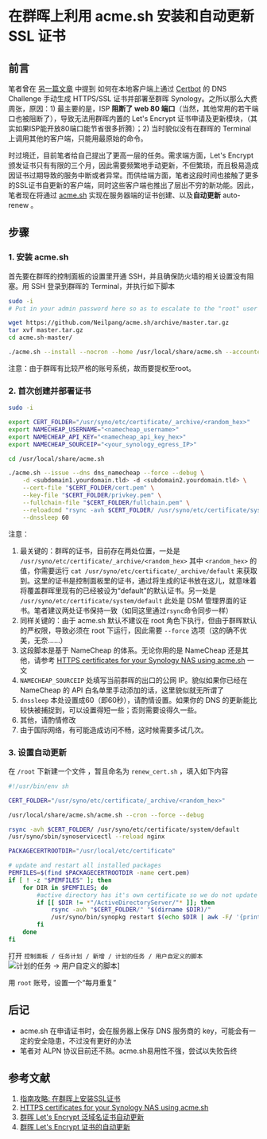 # 在群晖上利用 acme.sh 安装和自动更新 SSL 证书

## 前言

笔者曾在 [另一篇文章](https://github.com/x1angli/devops/blob/master/install-https-certificate-on-synology.md) 中提到 如何在本地客户端上通过 [Certbot](https://certbot.eff.org/) 的 DNS Challenge 手动生成 HTTPS/SSL 证书并部署至群晖 Synology。之所以那么大费周张，原因：1) 最主要的是，ISP **阻断了 web 80 端口**（当然，其他常用的若干端口也被阻断了），导致无法用群晖内置的 Let's Encrypt 证书申请及更新模块，（其实如果ISP能开放80端口能节省很多折腾）；2) 当时貌似没有在群晖的 Terminal 上调用其他的客户端，只能用最原始的命令。

时过境迁，目前笔者给自己提出了更高一层的任务。需求端方面，Let's Encrypt 颁发证书只有有限的三个月，因此需要频繁地手动更新，不但繁琐，而且极易造成因证书过期导致的服务中断或者异常。而供给端方面，笔者这段时间也接触了更多的SSL证书自更新的客户端，同时这些客户端也推出了层出不穷的新功能。因此，笔者现在将通过 [acme.sh](https://acme.sh/) 实现在服务器端的证书创建、以及**自动更新** auto-renew 。

## 步骤

### 1. 安装 acme.sh

首先要在群晖的控制面板的设置里开通 SSH，并且确保防火墙的相关设置没有阻塞。用 SSH 登录到群晖的 Terminal，并执行如下脚本

```sh
sudo -i 
# Put in your admin password here so as to escalate to the "root" user

wget https://github.com/Neilpang/acme.sh/archive/master.tar.gz
tar xvf master.tar.gz
cd acme.sh-master/

./acme.sh --install --nocron --home /usr/local/share/acme.sh --accountemail "<youradmin@yourdomain.tld>"
```

注意：由于群晖有比较严格的账号系统，故而要提权至root。

### 2. 首次创建并部署证书

```sh
sudo -i

export CERT_FOLDER="/usr/syno/etc/certificate/_archive/<random_hex>"
export NAMECHEAP_USERNAME="<namecheap_username>"
export NAMECHEAP_API_KEY="<namecheap_api_key_hex>"
export NAMECHEAP_SOURCEIP="<your_synology_egress_IP>"

cd /usr/local/share/acme.sh

./acme.sh --issue --dns dns_namecheap --force --debug \
    -d <subdomain1.yourdomain.tld> -d <subdomain2.yourdomain.tld> \
    --cert-file "$CERT_FOLDER/cert.pem" \
    --key-file "$CERT_FOLDER/privkey.pem" \
    --fullchain-file "$CERT_FOLDER/fullchain.pem" \
	--reloadcmd "rsync -avh $CERT_FOLDER/ /usr/syno/etc/certificate/system/default && /usr/syno/sbin/synoservicectl --reload nginx" \
    --dnssleep 60
```

注意：

1. 最关键的：群晖的证书，目前存在两处位置，一处是 `/usr/syno/etc/certificate/_archive/<random_hex>` 其中 `<random_hex>` 的值，你需要运行 `cat /usr/syno/etc/certificate/_archive/default`  来获取到。这里的证书是控制面板里的证书，通过将生成的证书放在这儿，就意味着将覆盖群晖里现有的已经被设为“default”的默认证书。另一处是 `/usr/syno/etc/certificate/system/default` 此处是 DSM 管理界面的证书。笔者建议两处证书保持一致（如同这里通过`rsync`命令同步一样）
2. 同样关键的：由于 acme.sh 默认不建议在 root 角色下执行，但由于群晖默认的严权限，导致必须在 root 下运行，因此需要 `--force` 选项（这的确不优美，无奈……）
3. 这段脚本是基于 NameCheap 的体系。无论你用的是 NameCheap 还是其他，请参考 [HTTPS certificates for your Synology NAS using acme.sh](https://github.com/Neilpang/acme.sh/wiki/Synology-NAS-Guide) 一文
4. `NAMECHEAP_SOURCEIP` 处填写当前群晖的出口的公网 IP。貌似如果你已经在 NameCheap 的 API 白名单里手动添加的话，这里貌似就无所谓了
5. `dnssleep` 本处设置成60（即60秒），请酌情设置。如果你的 DNS 的更新能比较快被捕捉到，可以设置得短一些；否则需要设得久一些。
6. 其他，请酌情修改
7. 由于国际网络，有可能造成访问不畅，这时候需要多试几次。

### 3. 设置自动更新

在 `/root` 下新建一个文件 ，暂且命名为 `renew_cert.sh` ，填入如下内容

```sh
#!/usr/bin/env sh

CERT_FOLDER="/usr/syno/etc/certificate/_archive/<random_hex>"

/usr/local/share/acme.sh/acme.sh --cron --force --debug

rsync -avh $CERT_FOLDER/ /usr/syno/etc/certificate/system/default
/usr/syno/sbin/synoservicectl --reload nginx

PACKAGECERTROOTDIR="/usr/local/etc/certificate"

# update and restart all installed packages
PEMFILES=$(find $PACKAGECERTROOTDIR -name cert.pem)
if [ ! -z "$PEMFILES" ]; then
	for DIR in $PEMFILES; do
		#active directory has it's own certificate so we do not update that package
		if [[ $DIR != *"/ActiveDirectoryServer/"* ]]; then
			rsync -avh "$CERT_FOLDER/" "$(dirname $DIR)/"
			/usr/syno/bin/synopkg restart $(echo $DIR | awk -F/ '{print $6}')
		fi
	done
fi
```

打开 `控制面板 / 任务计划 / 新增 / 计划的任务 / 用户自定义的脚本`
![计划的任务 -> 用户自定义的脚本](https://up4dev.oss-cn-qingdao.aliyuncs.com/nas-cert-up/task.png)]

用 `root` 账号，设置一个“每月重复”

## 后记

* acme.sh 在申请证书时，会在服务器上保存 DNS 服务商的 key，可能会有一定的安全隐患，不过没有更好的办法 
* 笔者对 ALPN 协议目前还不熟。acme.sh易用性不强，尝试以失败告终

## 参考文献

1. [指南攻略: 在群晖上安装SSL证书](https://github.com/x1angli/devops/blob/master/install-https-certificate-on-synology.md)
2. [HTTPS certificates for your Synology NAS using acme.sh](https://github.com/Neilpang/acme.sh/wiki/Synology-NAS-Guide)
3. [群晖 Let's Encrypt 泛域名证书自动更新](http://www.up4dev.com/2018/05/29/synology-ssl-wildcard-cert-update/)
4. [群晖 Let's Encrypt 证书的自动更新](http://www.up4dev.com/2017/09/11/synology-ssl-cert-update/)
